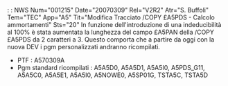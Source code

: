  :  : NWS Num="001215" Date="20070309" Rel="V2R2" Atr="S. Buffoli" Tem="TEC" App="A5" Tit="Modifica Tracciato /COPY £A5PDS - Calcolo ammortamenti" Sts="20"
In funzione dell'introduzione di una indeducibilità al 100% è stata aumentata la lunghezza del campo £A5PAN della /COPY £A5PDS da 2 caratteri a 3. Questo comporta che a partire da oggi con la nuova DEV i pgm personalizzati andranno ricompilati.

-  PTF :  A570309A
-  Pgm standard ricompilati :  A5A5D0, A5A5D1, A5A5I0, A5PDS_G11, A5A5C0, A5A5E1, A5A5I0, A5NOWE0,                             A5SP01G, TSTA5C, TSTA5D
